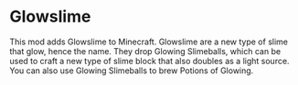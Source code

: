 # Glowslime
This mod adds Glowslime to Minecraft. Glowslime are a new type of slime that glow, hence the name. They drop Glowing Slimeballs,
which can be used to craft a new type of slime block that also doubles as a light source. You can also use Glowing Slimeballs to brew
Potions of Glowing.
